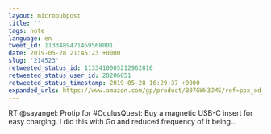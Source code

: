 ```yaml
---
layout: micropubpost
title: ''
tags: note
language: en
tweet_id: 1133489471469568001
date: 2019-05-28 21:45:23 +0000
slug: '214523'
retweeted_status_id: 1133410005212962816
retweeted_status_user_id: 20206051
retweeted_status_timestamp: 2019-05-28 16:29:37 +0000
expanded_urls: https://www.amazon.com/gp/product/B07GWH3JMS/ref=ppx_od_dt_b_asin_title_s00?ie=UTF8&psc=1,https://twitter.com/sayangel/status/1133410005212962818/photo/1
---
```

RT @sayangel: Protip for #OculusQuest: Buy a magnetic USB-C insert for easy charging. I did this with Go and reduced frequency of it being…
